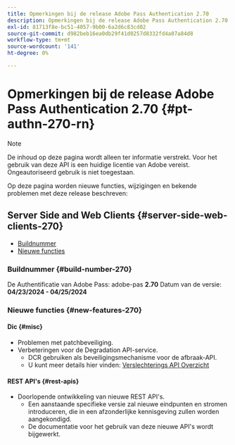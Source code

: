 ```yaml
---
title: Opmerkingen bij de release Adobe Pass Authentication 2.70
description: Opmerkingen bij de release Adobe Pass Authentication 2.70
exl-id: 81713f8e-bc51-4057-9b00-6a2d6c83cd02
source-git-commit: d982beb16ea0db29f41d0257d8332fd4a07a84d8
workflow-type: tm+mt
source-wordcount: '141'
ht-degree: 0%

---
```


# Opmerkingen bij de release Adobe Pass Authentication 2.70 {#pt-authn-270-rn}

>[!NOTE]
>
>De inhoud op deze pagina wordt alleen ter informatie verstrekt. Voor het gebruik van deze API is een huidige licentie van Adobe vereist. Ongeautoriseerd gebruik is niet toegestaan.

Op deze pagina worden nieuwe functies, wijzigingen en bekende problemen met deze release beschreven:

## Server Side and Web Clients {#server-side-web-clients-270}

* [Buildnummer](#build-number-270)
* [Nieuwe functies](#new-features-270)

### Buildnummer {#build-number-270}

De Authentificatie van Adobe Pass: adobe-pas **2.70**
Datum van de versie: **04/23/2024 - 04/25/2024**

### Nieuwe functies {#new-features-270}

#### Dic {#misc}

* Problemen met patchbeveiliging.
* Verbeteringen voor de Degradation API-service.
   * DCR gebruiken als beveiligingsmechanisme voor de afbraak-API.
   * U kunt meer details hier vinden: [ Verslechterings API Overzicht ](../integration-guide-programmers/features-premium/degraded-access/degradation-api-overview.md)

#### REST API&#39;s {#rest-apis}

* Doorlopende ontwikkeling van nieuwe REST API&#39;s.
   * Een aanstaande specifieke versie zal nieuwe eindpunten en stromen introduceren, die in een afzonderlijke kennisgeving zullen worden aangekondigd.
   * De documentatie voor het gebruik van deze nieuwe API&#39;s wordt bijgewerkt.
